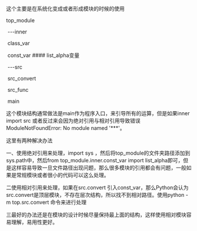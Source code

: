 这个主要是在系统化变成或者形成模块的时候的使用

top_module

​		          ---inner

​							class_var

​							const_var #### list_alpha变量

​				   ---src

​							src_convert

​							src_func

​					main

这个模块结构通常做法是main作为程序入口，来引导所有的运算，但是如果inner import src 或者反过来会因为绝对引用与相对引用导致错误 ModuleNotFoundError: No module named '***'。

这里有两种解决办法

一、使用绝对引用来处理，import sys ，然后将top_module的文件夹路径添加到sys.path中，然后from top_module.inner.const_var import list_alpha即可，但是这样容易导致一旦文件路径出现问题，那么很多模块的引用都会有问题，一般如果是常规模块或者很小的代码可以这么处理。

二使用相对引用来处理，如果在src.convert 引入const_var，那么Python会认为src.convert是顶层模块，不存在层次结构，所以找不到相对路径。使用python -m top.src.convert 命令来进行处理

三最好的办法还是在模块的设计时候尽量保持最上面的结构，这样使用相对模块容易理解，易用性更好。